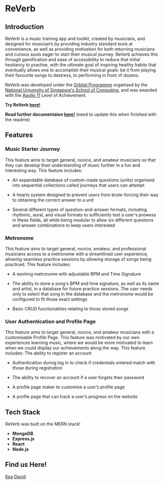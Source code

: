 # ReVerb

## Introduction
ReVerb is a music training app and toolkit, created by musicians, and designed for musician’s by providing industry standard tools at convenience, as well as providing motivation for both returning musicians and curious souls eager to start their musical journey. ReVerb achieves this through gamification and ease of accessibility to reduce that initial hesitancy to practise, with the ultimate goal of inspiring healthy habits that eventually allows one to accomplish their musical goals: be it from playing their favourite songs to destress, to performing in front of dozens. 

ReVerb was developed under the [Orbital Programme](https://orbital.comp.nus.edu.sg) organised by the [National University of Singapore's School of Computing](https://www.comp.nus.edu.sg), and was awarded with the [Apollo 11](https://orbital.comp.nus.edu.sg/levels-of-achievement) Level of Achievement.

**Try ReVerb [here!](https://re-verb-app.vercel.app)**

**Read further documentaion [here!](https://re-verb-app.vercel.app)** (need to update this when finished with the readme)

## Features

### Music Starter Journey 

This feature aims to target general, novice, and amateur musicians so that they can develop their understanding of music further in a fun and interesting way. This feature includes: 

- An expandable database of custom-made questions (units) organised into sequential collections called journeys that users can attempt

- A hearts system designed to prevent users from brute-forcing their way to obtaining the correct answer to a unit

- Several different types of question-and-answer formats, including rhythmic, aural, and visual formats to sufficiently test a user's prowess in these fields, all while being modular to allow six different questions and answer combinations to keep users interested

### Metronome 

This feature aims to target general, novice, amateur, and professional musicians access to a metronome with a streamlined user experience, allowing seamless practice sessions by allowing storage of songs being practiced. This feature includes: 

- A working metronome with adjustable BPM and Time Signature 

- The ability to store a song's BPM and time signature, as well as its name and artist, in a database for future practice sessions. The user needs only to select that song in the database and the metronome would be configured to fit those exact settings

- Basic CRUD functionalities relating to those stored songs

### User Authentication and Profile Page 

This feature aims to target general, novice, and amateur musicians with a customisable Profile Page. This feature was motivated by our own experiences learning music, where we would be more motivated to learn when we could display our achievements along the way. This feature includes:
The ability to register an account 

- Authentication during log in to check if credentials entered match with those during registration 

- The ability to recover an account if a user forgets their password 

- A profile page maker to customise a user’s profile page 

- A profile page that can track a user’s progress on the website

## Tech Stack

ReVerb was built on the MERN stack!

- **MongoDB**
- **Express.js**
- **React**
- **Node.js**

## Find us Here!

[Kea](https://github.com/kea-S)
[David](https://github.com/DJsudartha)